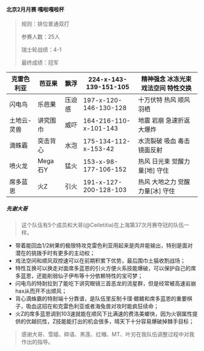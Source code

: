 #### 北京2月月赛 嘎啦嘎啦杯

> 规则：排位普通双打
> 
> 参赛人数：25人
> 
> 瑞士轮战绩：4-1
> 
> 最终成绩：冠军 


克雷色利亚|芭亚果|飘浮|224-x-143-139-151-105|精神强念 冰冻光束 戏法空间 特性交换
--- | --- | --- | --- | ---
闪电鸟|乐芭果|压迫感|197-x-120-146-130-128|十万伏特 热风 顺风 羽栖
土地云-灵兽|讲究围巾|威吓|164-216-110-x-101-143|地震 岩崩 急速折返 大爆炸
滴蛛霸|突击背心|水泡|175-134-112-x-153-42|水流裂破 吸血 毒击 镜面反射
喷火龙|Mega石Y|猛火|153-x-98-177-106-152|热风 日光束 觉醒力量[地] 守住
席多蓝恩|火Z|引火|191-x-127-200-128-103|热风 大地之力 觉醒力量[冰] 守住

##### 先谢大哥

> 这个队伍有5个成员和大哥(@Ceiletitia)在上海第37次月赛夺冠的队伍一样。

- 带着能回血1/2树果的极限特攻克雷色利亚用起来是肉并能输出，特别是面对潜在的挑拨手时有更多的主动权；
- 戏法空间和顺风双控速可以在前期积累下优势，最后围巾土猫收割战场；
- 特性互换可以换走对面席多蓝恩的引火方便火系技能爆破，可以保护自己的席多蓝恩，还能削弱仙子伊布等十分依赖特性的宝可梦；
- 闪电鸟的特耐拉到了能吃下讲究眼镜三首恶龙的流星群，但是经常被高速岩崩hax从而开不出顺风；
- 背心滴蛛霸的特耐端十分靠谱，是队伍里反制卡璞·鳍鳍和席多蓝恩的重要棋子，吸血这招在和克雷色利亚或者海兔兽对攻时能疯狂续命；
- 火Z的席多蓝恩调到103速就能在顺风下比满速的费洛美螂快，因为火钢属性提供的优越抗性，Z技能能打出的机会很多，晴天下十分容易爆破掉棘手目标；

> 感谢大哥、雪姬、碎语、黑莲、红帽、MT、叶刃在我队伍调整过程中对我作出的指导。